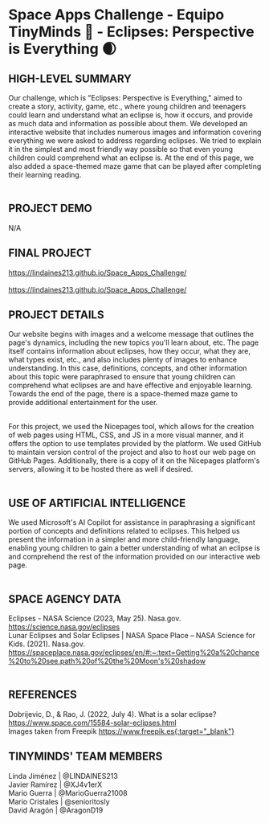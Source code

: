# Space Apps Challenge - Equipo TinyMinds 🧠 - Eclipses: Perspective is Everything 🌒
## HIGH-LEVEL SUMMARY
Our challenge, which is "Eclipses: Perspective is Everything," aimed to create a story, activity, game, etc., where young children and teenagers could learn and understand what an eclipse is, how it occurs, and provide as much data and information as possible about them. We developed an interactive website that includes numerous images and information covering everything we were asked to address regarding eclipses. We tried to explain it in the simplest and most friendly way possible so that even young children could comprehend what an eclipse is. At the end of this page, we also added a space-themed maze game that can be played after completing their learning reading. <br><br>
## PROJECT DEMO
N/A
## FINAL PROJECT
<a href="https://lindaines213.github.io/Space_Apps_Challenge/" target="_blank">https://lindaines213.github.io/Space_Apps_Challenge/</a> <br><br>
https://lindaines213.github.io/Space_Apps_Challenge/
## PROJECT DETAILS
Our website begins with images and a welcome message that outlines the page's dynamics, including the new topics you'll learn about, etc. The page itself contains information about eclipses, how they occur, what they are, what types exist, etc., and also includes plenty of images to enhance understanding. In this case, definitions, concepts, and other information about this topic were paraphrased to ensure that young children can comprehend what eclipses are and have effective and enjoyable learning. Towards the end of the page, there is a space-themed maze game to provide additional entertainment for the user.<br><br>

For this project, we used the Nicepages tool, which allows for the creation of web pages using HTML, CSS, and JS in a more visual manner, and it offers the option to use templates provided by the platform. We used GitHub to maintain version control of the project and also to host our web page on GitHub Pages. Additionally, there is a copy of it on the Nicepages platform's servers, allowing it to be hosted there as well if desired. <br><br>

## USE OF ARTIFICIAL INTELLIGENCE
We used Microsoft's AI Copilot for assistance in paraphrasing a significant portion of concepts and definitions related to eclipses. This helped us present the information in a simpler and more child-friendly language, enabling young children to gain a better understanding of what an eclipse is and comprehend the rest of the information provided on our interactive web page. <br><br>
## SPACE AGENCY DATA
Eclipses - NASA Science (2023, May 25). Nasa.gov. https://science.nasa.gov/eclipses‌<br>
Lunar Eclipses and Solar Eclipses | NASA Space Place – NASA Science for Kids. (2021). Nasa.gov. https://spaceplace.nasa.gov/eclipses/en/#:~:text=Getting%20a%20chance%20to%20see,path%20of%20the%20Moon's%20shadow‌ <br><br>
## REFERENCES
Dobrijevic, D., &amp; Rao, J. (2022, July 4). What is a solar eclipse? https://www.space.com/15584-solar-eclipses.html<br>
Images taken from Freepik https://www.freepik.es{:target="_blank"}

## TINYMINDS' TEAM MEMBERS
Linda Jiménez | @LINDAINES213 <br>
Javier Ramírez | @XJ4v1erX <br>
Mario Guerra | @MarioGuerra21008 <br>
Mario Cristales | @senioritosly<br>
David Aragón | @AragonD19 <br>
